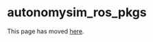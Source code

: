 # autonomysim_ros_pkgs

This page has moved [here](https://github.com/nervosys/AutonomySim/blob/master/docs/ros_pkgs.md).